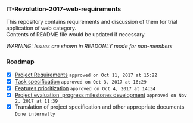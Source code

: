 ### IT-Revolution-2017-web-requirements

This repository contains requirements and discussion of them for trial application of web category.  
Contents of README file would be updated if necessary.

*WARNING: Issues are shown in READONLY mode for non-members*


### Roadmap
- [x] [Project Requirements](https://github.com/eko24ive/IT-Revolution-2017-web-requirements/issues/1) `approved on Oct 11, 2017 at 15:22`
- [x] [Task specification](https://github.com/eko24ive/IT-Revolution-2017-web-requirements/issues/2) `approved on Oct 3, 2017 at 16:29`
- [x] [Features prioritization](https://github.com/eko24ive/IT-Revolution-2017-web-requirements/issues/3) `approved on Oct 4, 2017 at 14:34 `
- [x] [Project evaluation, progress milestones development](https://github.com/eko24ive/IT-Revolution-2017-web-requirements/issues/5) `approved on Nov 2, 2017 at 11:39`
- [x] Translation of project specification and other appropriate documents `Done internally`
